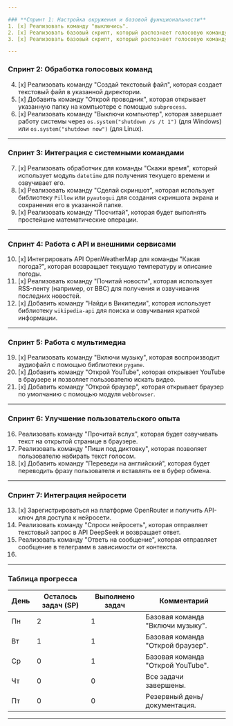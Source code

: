```yaml
---

### **Спринт 1: Настройка окружения и базовой функциональности**
1. [x] Реализовать команду "выключись".
2. [x] Реализовать базовый скрипт, который распознает голосовую команду "Кто я?" с помощью `sillero_tts` и `vosk`.
3. [x] Реализовать базовый скрипт, который распознает голосовую команду "Привет" и отвечает "Привет, чем могу помочь?".

---
```


### **Спринт 2: Обработка голосовых команд**
4. [x] Реализовать команду "Создай текстовый файл", которая создает текстовый файл в указанной директории.
5. [x] Добавить команду "Открой проводник", которая открывает указанную папку на компьютере с помощью `subprocess`.
6. [x] Реализовать команду "Выключи компьютер", которая завершает работу системы через `os.system("shutdown /s /t 1")` (для Windows) или `os.system("shutdown now")` (для Linux).
---

### **Спринт 3: Интеграция с системными командами**
7. [x] Реализовать обработчик для команды "Скажи время", который использует модуль `datetime` для получения текущего времени и озвучивает его.
8. [x]  Реализовать команду "Сделай скриншот", которая использует библиотеку `Pillow` или `pyautogui` для создания скриншота экрана и сохранения его в указанной папке.
9. [x] Реализовать команду "Посчитай", которая будет выполнять простейшие математические операции.
---

### **Спринт 4: Работа с API и внешними сервисами**
10. [x] Интегрировать API OpenWeatherMap для команды "Какая погода?", которая возвращает текущую температуру и описание погоды.
11. [x] Реализовать команду "Почитай новости", которая использует RSS-ленту (например, от BBC) для получения и озвучивания последних новостей.
12. [x] Добавить команду "Найди в Википедии", которая использует библиотеку `wikipedia-api` для поиска и озвучивания краткой информации.

---

### **Спринт 5: Работа с мультимедиа**
19. [x] Реализовать команду "Включи музыку", которая воспроизводит аудиофайл с помощью библиотеки `pygame`.
20. [x] Добавить команду "Открой YouTube", которая открывает YouTube в браузере и позволяет пользователю искать видео.
21. [x] Добавить команду "Открой браузер", которая открывает браузер по умолчанию с помощью модуля `webbrowser`.

---

### **Спринт 6: Улучшение пользовательского опыта**
16. Реализовать команду "Прочитай вслух", которая будет озвучивать текст на открытой странице в браузере.
17. Реализовать команду "Пиши под диктовку", которая позволяет пользователю набирать текст голосом.
18. [x] Добавить команду "Переведи на английский", которая будет переводить фразу пользователя и вставлять ее в буфер обмена.

---

### **Спринт 7: Интеграция нейросети**
13. [x] Зарегистрироваться на платформе OpenRouter и получить API-ключ для доступа к нейросети.
14. Реализовать команду "Спроси нейросеть", которая отправляет текстовый запрос в API DeepSeek и возвращает ответ.
15. Реализовать команду "Ответь на сообщение", которая отправляет сообщение в телеграмм в зависимости от контекста.
16. 
---


### **Таблица прогресса**
| День  | Осталось задач (SP) | Выполнено задач | Комментарий                           |
|-------|----------------------|-----------------|--------------------------------------|
| Пн    | 2                    | 1               | Базовая команда  "Включи музыку".    |
| Вт    | 1                    | 1               | Базовая команда "Открой браузер".    | 
| Ср    | 0                    | 1               | Базовая команда  "Открой YouTube".   |
| Чт    | 0                    | 0               | Все задачи завершены.                |
| Пт    | 0                    | 0               | Резервный день/документация.         |

---
